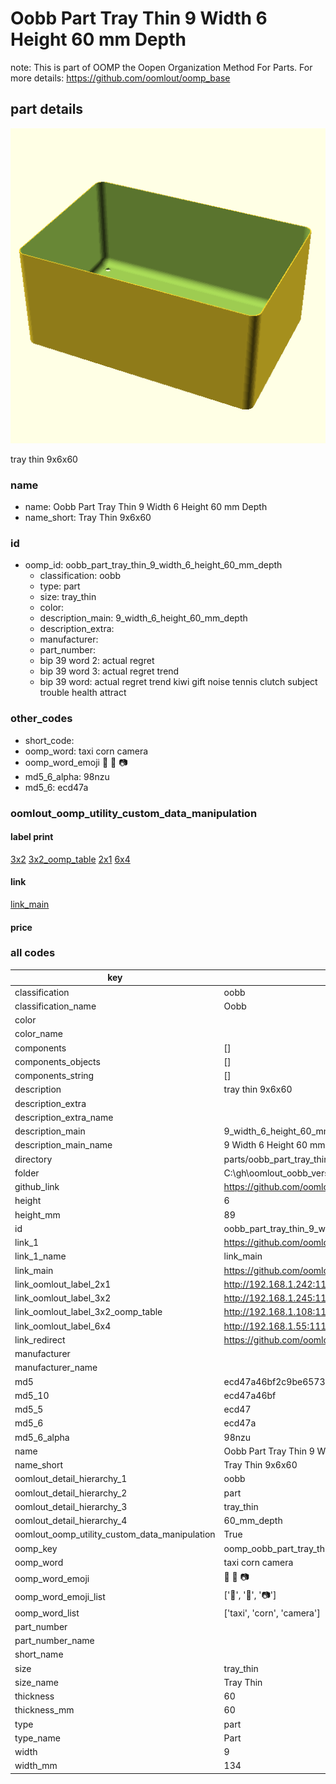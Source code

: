 # Oobb Part Tray Thin 9 Width 6 Height 60 mm Depth  

note: This is part of OOMP the Oopen Organization Method For Parts. For more details: https://github.com/oomlout/oomp_base

##  part details
  

[![](3dpr.png)](3dpr.png)

tray thin 9x6x60



### name
* name: Oobb Part Tray Thin 9 Width 6 Height 60 mm Depth
* name_short: Tray Thin 9x6x60 
### id
* oomp_id: oobb_part_tray_thin_9_width_6_height_60_mm_depth
  * classification: oobb
  * type: part
  * size: tray_thin
  * color: 
  * description_main: 9_width_6_height_60_mm_depth
  * description_extra: 
  * manufacturer: 
  * part_number: 
  * bip 39 word 2: actual regret
  * bip 39 word 3: actual regret trend
  * bip 39 word: actual regret trend kiwi gift noise tennis clutch subject trouble health attract

### other_codes
* short_code: 
* oomp_word: taxi corn camera
* oomp_word_emoji :taxi: :corn: :camera:
* md5_6_alpha: 98nzu
* md5_6: ecd47a






### oomlout_oomp_utility_custom_data_manipulation
#### label print
[3x2](http://192.168.1.245:1112/?label=oomp%2098nzu)
[3x2_oomp_table](http://192.168.1.108:1112/?label=oomp%2098nzu)
[2x1](http://192.168.1.242:1112/?label=oomp%2098nzu)
[6x4](http://192.168.1.55:1112/?label=oomp%2098nzu)    

#### link

[link_main](https://github.com/oomlout/oomlout_oobb_version_4_generated_parts/tree/main/navigation_oomp/oobb/part/tray_thin/9_width_6_height_60_mm_depth/part)                              

#### price







### all codes 
| key | value |  
| --- | --- |  
| classification | oobb |  
| classification_name | Oobb |  
| color |  |  
| color_name |  |  
| components | [] |  
| components_objects | [] |  
| components_string | [] |  
| description | tray thin 9x6x60 |  
| description_extra |  |  
| description_extra_name |  |  
| description_main | 9_width_6_height_60_mm_depth |  
| description_main_name | 9 Width 6 Height 60 mm Depth |  
| directory | parts/oobb_part_tray_thin_9_width_6_height_60_mm_depth |  
| folder | C:\gh\oomlout_oobb_version_4_generated_parts\parts\oobb_part_tray_thin_9_width_6_height_60_mm_depth |  
| github_link | https://github.com/oomlout/oomlout_oomp_part_src/tree/main/parts/oobb_part_tray_thin_9_width_6_height_60_mm_depth |  
| height | 6 |  
| height_mm | 89 |  
| id | oobb_part_tray_thin_9_width_6_height_60_mm_depth |  
| link_1 | https://github.com/oomlout/oomlout_oobb_version_4_generated_parts/tree/main/navigation_oomp/oobb/part/tray_thin/9_width_6_height_60_mm_depth/part |  
| link_1_name | link_main |  
| link_main | https://github.com/oomlout/oomlout_oobb_version_4_generated_parts/tree/main/navigation_oomp/oobb/part/tray_thin/9_width_6_height_60_mm_depth/part |  
| link_oomlout_label_2x1 | http://192.168.1.242:1112/?label=oomp%2098nzu |  
| link_oomlout_label_3x2 | http://192.168.1.245:1112/?label=oomp%2098nzu |  
| link_oomlout_label_3x2_oomp_table | http://192.168.1.108:1112/?label=oomp%2098nzu |  
| link_oomlout_label_6x4 | http://192.168.1.55:1112/?label=oomp%2098nzu |  
| link_redirect | https://github.com/oomlout/oomlout_oobb_version_4_generated_parts/tree/main/parts/oobb_tray_thin_09_06_60 |  
| manufacturer |  |  
| manufacturer_name |  |  
| md5 | ecd47a46bf2c9be65730e7b7d02d2817 |  
| md5_10 | ecd47a46bf |  
| md5_5 | ecd47 |  
| md5_6 | ecd47a |  
| md5_6_alpha | 98nzu |  
| name | Oobb Part Tray Thin 9 Width 6 Height 60 mm Depth |  
| name_short | Tray Thin 9x6x60  |  
| oomlout_detail_hierarchy_1 | oobb |  
| oomlout_detail_hierarchy_2 | part |  
| oomlout_detail_hierarchy_3 | tray_thin |  
| oomlout_detail_hierarchy_4 | 60_mm_depth |  
| oomlout_oomp_utility_custom_data_manipulation | True |  
| oomp_key | oomp_oobb_part_tray_thin_9_width_6_height_60_mm_depth |  
| oomp_word | taxi corn camera |  
| oomp_word_emoji | :taxi: :corn: :camera: |  
| oomp_word_emoji_list | [':taxi:', ':corn:', ':camera:'] |  
| oomp_word_list | ['taxi', 'corn', 'camera'] |  
| part_number |  |  
| part_number_name |  |  
| short_name |  |  
| size | tray_thin |  
| size_name | Tray Thin |  
| thickness | 60 |  
| thickness_mm | 60 |  
| type | part |  
| type_name | Part |  
| width | 9 |  
| width_mm | 134 |  
